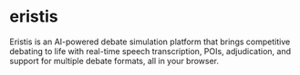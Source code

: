 # eristis
Eristis is an AI-powered debate simulation platform that brings competitive debating to life with real-time speech transcription, POIs, adjudication, and support for multiple debate formats,  all in your browser.

